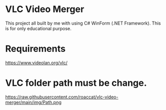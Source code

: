# VLC Video Merger
This project all built by me with using C# WinForm (.NET Framework). This is for only educational purpose.

# Requirements
https://www.videolan.org/vlc/

# VLC folder path must be change.
https://raw.githubusercontent.com/roaccat/vlc-video-merger/main/img/Path.png
